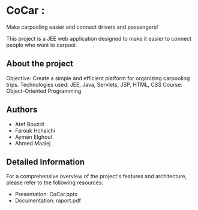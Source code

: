 # CoCar :
Make carpooling easier and connect drivers and passengers!

This project is a JEE web application designed to make it easier to connect people who want to carpool.

## About the project

Objective: Create a simple and efficient platform for organizing carpooling trips.
Technologies used: JEE, Java, Servlets, JSP, HTML, CSS
Course: Object-Oriented Programming

## Authors

- Atef Bouzid
- Farouk Hchaichi
- Aymen Elghoul
- Ahmed Maalej

## Detailed Information

For a comprehensive overview of the project's features and architecture, please refer to the following resources:

- Presentation: CoCar.pptx
- Documentation: raport.pdf

